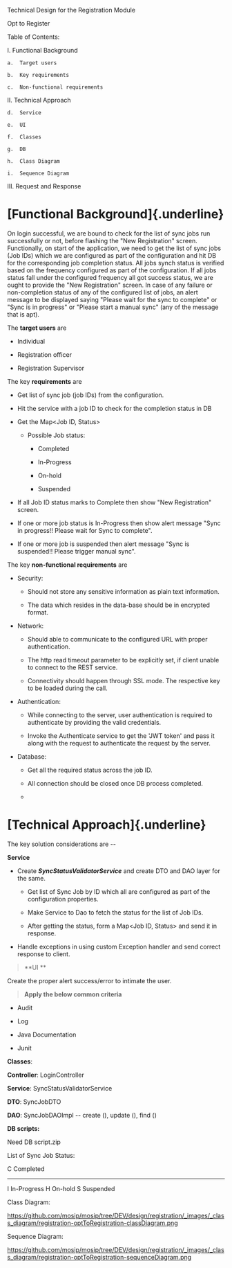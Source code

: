 Technical Design for the Registration Module

Opt to Register

Table of Contents:

I.  Functional Background

    a.  Target users

    b.  Key requirements

    c.  Non-functional requirements

II. Technical Approach

    d.  Service

    e.  UI

    f.  Classes

    g.  DB

    h.  Class Diagram

    i.  Sequence Diagram

III. Request and Response

**[Functional Background]{.underline}**
=======================================

On login successful, we are bound to check for the list of sync jobs run
successfully or not, before flashing the "New Registration" screen.
Functionally, on start of the application, we need to get the list of
sync jobs (Job IDs) which we are configured as part of the configuration
and hit DB for the corresponding job completion status. All jobs synch
status is verified based on the frequency configured as part of the
configuration. If all jobs status fall under the configured frequency
all got success status, we are ought to provide the "New Registration"
screen. In case of any failure or non-completion status of any of the
configured list of jobs, an alert message to be displayed saying "Please
wait for the sync to complete" or "Sync is in progress" or "Please start
a manual sync" (any of the message that is apt).

The **target users** are

-   Individual

-   Registration officer

-   Registration Supervisor

The key **requirements** are

-   Get list of sync job (job IDs) from the configuration.

-   Hit the service with a job ID to check for the completion status in
    DB

-   Get the Map\<Job ID, Status\>

    -   Possible Job status:

        -   Completed

        -   In-Progress

        -   On-hold

        -   Suspended

-   If all Job ID status marks to Complete then show "New Registration"
    screen.

-   If one or more job status is In-Progress then show alert message
    "Sync in progress!! Please wait for Sync to complete".

-   If one or more job is suspended then alert message "Sync is
    suspended!! Please trigger manual sync".

The key **non-functional requirements** are

-   Security:

    -   Should not store any sensitive information as plain text
        information.

    -   The data which resides in the data-base should be in encrypted
        format.

-   Network:

    -   Should able to communicate to the configured URL with proper
        authentication.

    -   The http read timeout parameter to be explicitly set, if client
        unable to connect to the REST service.

    -   Connectivity should happen through SSL mode. The respective key
        to be loaded during the call.

-   Authentication:

    -   While connecting to the server, user authentication is required
        to authenticate by providing the valid credentials.

    -   Invoke the Authenticate service to get the 'JWT token' and pass
        it along with the request to authenticate the request by the
        server.

-   Database:

    -   Get all the required status across the job ID.

    -   All connection should be closed once DB process completed.

    -   

**[Technical Approach]{.underline}**
====================================

The key solution considerations are --

**Service**

-   Create ***SyncStatusValidatorService*** and create DTO and DAO layer
    for the same.

    -   Get list of Sync Job by ID which all are configured as part of
        the configuration properties.

    -   Make Service to Dao to fetch the status for the list of Job IDs.

    -   After getting the status, form a Map\<Job ID, Status\> and send
        it in response.

-   Handle exceptions in using custom Exception handler and send correct
    response to client.

> **UI **

Create the proper alert success/error to intimate the user.

> **Apply the below common criteria**

-   Audit

-   Log

-   Java Documentation

-   Junit

**Classes**:

**Controller**: LoginController

**Service**: SyncStatusValidatorService

**DTO**: SyncJobDTO

**DAO**: SyncJobDAOImpl -- create (), update (), find ()

**DB scripts:**

Need DB script.zip

List of Sync Job Status:

  C   Completed
  --- -------------
  I   In-Progress
  H   On-hold
  S   Suspended

Class Diagram:

<https://github.com/mosip/mosip/tree/DEV/design/registration/_images/_class_diagram/registration-optToRegistration-classDiagram.png>

Sequence Diagram:

<https://github.com/mosip/mosip/tree/DEV/design/registration/_images/_class_diagram/registration-optToRegistration-sequenceDiagram.png>